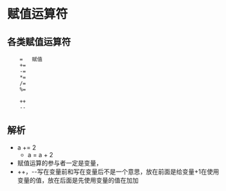 # 赋值运算符
## 各类赋值运算符
```
    =   赋值
    +=  
    -=
    *= 
    /=
    %=
    
    ++
    --
```
## 解析
* a += 2
    * a = a + 2
* 赋值运算的参与者一定是变量，
* ++，--写在变量前和写在变量后不是一个意思，放在前面是给变量+1在使用变量的值，放在后面是先使用变量的值在加加
